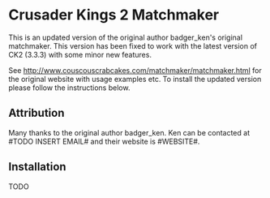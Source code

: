 # Crusader Kings 2 Matchmaker

This is an updated version of the original author badger_ken's original matchmaker. This version has been fixed to work with the latest version of CK2 (3.3.3) with some minor new features. 

See http://www.couscouscrabcakes.com/matchmaker/matchmaker.html for the original website with usage examples etc. To install the updated version please follow the instructions below. 

## Attribution
Many thanks to the original author badger_ken. Ken can be contacted at #TODO INSERT EMAIL# and their website is #WEBSITE#.

## Installation
TODO

